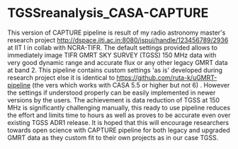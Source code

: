 # TGSSreanalysis_CASA-CAPTURE
This version of CAPTURE pipeline is result of my radio astronomy master's research project http://dspace.iiti.ac.in:8080/jspui/handle/123456789/2936 at IIT I in collab with NCRA-TIFR. The default settings provided allows to immediately image TIFR GMRT SKY SURVEY (TGSS) 150 MHz data with very good dynamic range and accurate flux or any other legacy GMRT data at band 2. This pipeline contains custom settings 'as is' developed during research project else it is identical to https://github.com/ruta-k/uGMRT-pipeline (the vers which works with CASA 5.5 or higher but not 6) . However the settings if understood properly can be easily implemented in newer versions by the users.
The achievement is data reduction of TGSS at 150 MHz is significantly challenging manually, this ready to use pipeline reduces the effort and limits time to hours as well as proves to be accurate even over existing TGSS ADR1 release.
It is hoped that this will encourage researchers towards open science with CAPTURE pipeline for both legacy and upgraded GMRT data as they custom fit to their own projects as in our case TGSS.
